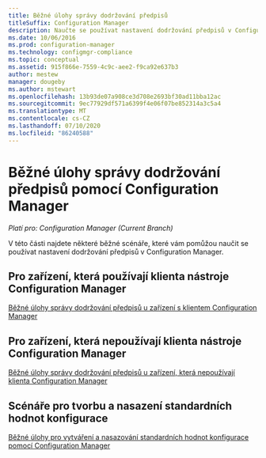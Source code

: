 ```yaml
---
title: Běžné úlohy správy dodržování předpisů
titleSuffix: Configuration Manager
description: Naučte se používat nastavení dodržování předpisů v Configuration Manager.
ms.date: 10/06/2016
ms.prod: configuration-manager
ms.technology: configmgr-compliance
ms.topic: conceptual
ms.assetid: 915f866e-7559-4c9c-aee2-f9ca92e637b3
author: mestew
manager: dougeby
ms.author: mstewart
ms.openlocfilehash: 13b93de07a908ce3d708e2693bf30ad11bba12ac
ms.sourcegitcommit: 9ec77929df571a6399f4e06f07be852314a3c5a4
ms.translationtype: MT
ms.contentlocale: cs-CZ
ms.lasthandoff: 07/10/2020
ms.locfileid: "86240588"
---
```

# <a name="common-tasks-for-managing-compliance-with-configuration-manager"></a>Běžné úlohy správy dodržování předpisů pomocí Configuration Manager

*Platí pro: Configuration Manager (Current Branch)*

V této části najdete některé běžné scénáře, které vám pomůžou naučit se používat nastavení dodržování předpisů v Configuration Manager.  

## <a name="for-devices-that-run-the-configuration-manager-client"></a>Pro zařízení, která používají klienta nástroje Configuration Manager  
 [Běžné úlohy správy dodržování předpisů u zařízení s klientem Configuration Manager](../../compliance/plan-design/common-tasks-for-managing-compliance-on-devices-with-the-client.md)  

## <a name="for-devices-that-do-not-run-the-configuration-manager-client"></a>Pro zařízení, která nepoužívají klienta nástroje Configuration Manager  
 [Běžné úlohy správy dodržování předpisů u zařízení, která nepoužívají klienta Configuration Manager](../../mdm/understand/what-happened-to-hybrid.md)  

## <a name="scenarios-for-creating-and-deploying-configuration-baselines"></a>Scénáře pro tvorbu a nasazení standardních hodnot konfigurace  
 [Běžné úlohy pro vytváření a nasazování standardních hodnot konfigurace pomocí Configuration Manager](../../compliance/plan-design/common-tasks-for-creating-and-deploying-configuration-baselines.md)  
